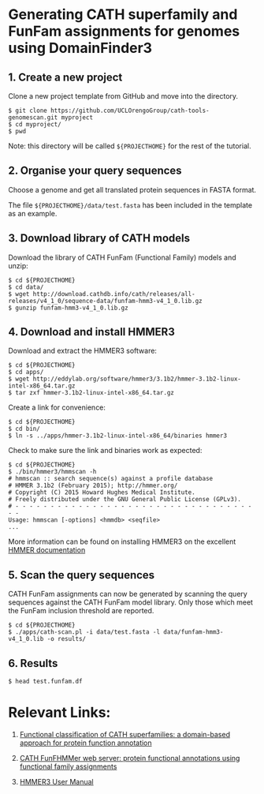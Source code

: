 # Generating CATH superfamily and FunFam assignments for genomes using DomainFinder3
 
## 1. Create a new project

Clone a new project template from GitHub and move into the directory.

```
$ git clone https://github.com/UCLOrengoGroup/cath-tools-genomescan.git myproject
$ cd myproject/
$ pwd
```

Note: this directory will be called ```${PROJECTHOME}``` for the rest of the tutorial.

## 2. Organise your query sequences

Choose a genome and get all translated protein sequences in FASTA format. 

The file ```${PROJECTHOME}/data/test.fasta``` has been included in the template as an example.

## 3. Download library of CATH models

Download the library of CATH FunFam (Functional Family) models and unzip:

```
$ cd ${PROJECTHOME}
$ cd data/
$ wget http://download.cathdb.info/cath/releases/all-releases/v4_1_0/sequence-data/funfam-hmm3-v4_1_0.lib.gz
$ gunzip funfam-hmm3-v4_1_0.lib.gz
```

## 4. Download and install HMMER3

Download and extract the HMMER3 software:

```
$ cd ${PROJECTHOME}
$ cd apps/
$ wget http://eddylab.org/software/hmmer3/3.1b2/hmmer-3.1b2-linux-intel-x86_64.tar.gz
$ tar zxf hmmer-3.1b2-linux-intel-x86_64.tar.gz
```

Create a link for convenience:

```
$ cd ${PROJECTHOME}
$ cd bin/
$ ln -s ../apps/hmmer-3.1b2-linux-intel-x86_64/binaries hmmer3
```

Check to make sure the link and binaries work as expected:

```
$ cd ${PROJECTHOME}
$ ./bin/hmmer3/hmmscan -h
# hmmscan :: search sequence(s) against a profile database
# HMMER 3.1b2 (February 2015); http://hmmer.org/
# Copyright (C) 2015 Howard Hughes Medical Institute.
# Freely distributed under the GNU General Public License (GPLv3).
# - - - - - - - - - - - - - - - - - - - - - - - - - - - - - - - - - - - -
Usage: hmmscan [-options] <hmmdb> <seqfile>
...
```

More information can be found on installing HMMER3 on the excellent [HMMER documentation](http://hmmer.org/documentation.html)

## 5. Scan the query sequences

CATH FunFam assignments can now be generated by scanning the query sequences against the CATH FunFam model library. Only those which meet the FunFam inclusion threshold are reported.

```
$ cd ${PROJECTHOME}
$ ./apps/cath-scan.pl -i data/test.fasta -l data/funfam-hmm3-v4_1_0.lib -o results/
```


## 6. Results

```
$ head test.funfam.df
```



# Relevant Links:

1. [Functional classification of CATH superfamilies: a domain-based approach for protein function annotation](https://doi.org/10.1093/bioinformatics/btv398)

2. [CATH FunFHMMer web server: protein functional annotations using functional family assignments](https://doi.org/10.1093/nar/gkv488)

3. [HMMER3 User Manual](ftp://ftp.hgc.jp/pub/mirror/wustl/hmmer3/3.1b1/Userguide.pdf)
